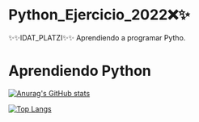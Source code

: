 # Python_Ejercicio_2022❌✨
 ✨✨IDAT_PLATZI✨✨
    Aprendiendo a programar Pytho.
# Aprendiendo Python 

[![Anurag's GitHub stats](https://github-readme-stats.vercel.app/api?username=Kennethguerra3)](https://github.com/anuraghazra/github-readme-stats)

[![Top Langs](https://github-readme-stats.vercel.app/api/top-langs/?username=Kennethguerra3)](https://github.com/anuraghazra/github-readme-stats)